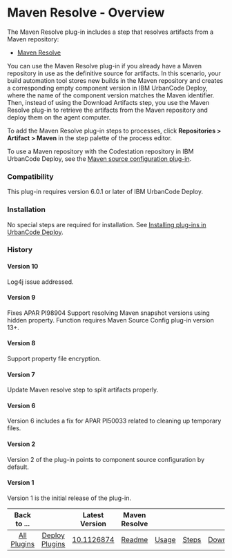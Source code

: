 
# Maven Resolve - Overview

The Maven Resolve plug-in includes a step that resolves artifacts from a Maven repository:

* [Maven Resolve](#maven_resolve "Maven Resolve")

You can use the Maven Resolve plug-in if you already have a Maven repository in use as the definitive source for artifacts. In this scenario, your build automation tool stores new builds in the Maven repository and creates a corresponding empty component version in IBM UrbanCode Deploy, where the name of the component version matches the Maven identifier. Then, instead of using the Download Artifacts step, you use the Maven Resolve plug-in to retrieve the artifacts from the Maven repository and deploy them on the agent computer.

To add the Maven Resolve plug-in steps to processes, click **Repositories > Artifact > Maven** in the step palette of the process editor.

To use a Maven repository with the Codestation repository in IBM UrbanCode Deploy, see the [Maven source configuration plug-in](https://urbancode.github.io/IBM-UCx-PLUGIN-DOCS/UCD/MavenSourceConfig/).

### Compatibility

This plug-in requires version 6.0.1 or later of IBM UrbanCode Deploy.

### Installation

No special steps are required for installation. See [Installing plug-ins in UrbanCode Deploy](https://community.ibm.com/community/user/wasdevops/blogs/laurel-dickson-bull1/2022/06/13/install-plugins "Installing plug-ins in UrbanCode Deploy").

### History

#### Version 10

Log4j issue addressed.

#### Version 9

Fixes APAR PI98904 Support resolving Maven snapshot versions using hidden property. Function requires Maven Source Config plug-in version 13+.

#### Version 8

Support property file encryption.

#### Version 7

Update Maven resolve step to split artifacts properly.

#### Version 6

Version 6 includes a fix for APAR PI50033 related to cleaning up temporary files.

#### Version 2

Version 2 of the plug-in points to component source configuration by default.

#### Version 1

Version 1 is the initial release of the plug-in.


|Back to ...||Latest Version|Maven Resolve ||||
| :---: | :---: | :---: | :---: | :---: | :---: | :---: |
|[All Plugins](../../index.md)|[Deploy Plugins](../README.md)|[10.1126874](https://raw.githubusercontent.com/UrbanCode/IBM-UCD-PLUGINS/main/files/Maven/ucd-Maven-10.1126874.zip)|[Readme](README.md)|[Usage](usage.md)|[Steps](steps.md)|[Downloads](downloads.md)|
